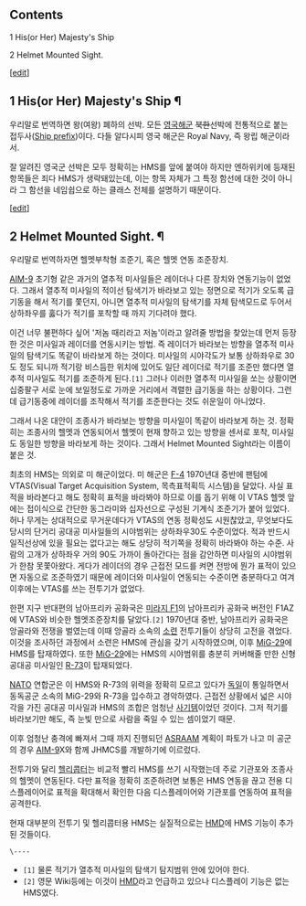 ## Contents

    

1 His(or Her) Majesty's Ship

2 Helmet Mounted Sight.

[[edit](http://rigvedawiki.net/r1/wiki.php/HMS?action=edit&section=1)]

## 1 His(or Her) Majesty's Ship ¶

우리말로 번역하면 왕(여왕) 폐하의 선박. 모든 [영국해군](%EC%98%81%EA%B5%AD%20%ED%95%B4%EA%B5%B0.md) <del>북한</del>선박에 전통적으로 붙는
접두사([Ship prefix](http://en.wikipedia.org/wiki/Ship_prefix))이다. 다들 알다시피 영국 해군은
Royal Navy, 즉 왕립 해군이라서.

  

잘 알려진 영국군 선박은 모두 정확히는 HMS를 앞에 붙여야 하지만 엔하위키에 등재된 항목들은 죄다 HMS가 생략돼있는데, 이는 항목 자체가
그 특정 함선에 대한 것이 아니라 그 함선을 네임쉽으로 하는 클래스 전체를 설명하기 때문이다.

  

[[edit](http://rigvedawiki.net/r1/wiki.php/HMS?action=edit&section=2)]

## 2 Helmet Mounted Sight. ¶

  

우리말로 번역하자면 헬멧부착형 조준기, 혹은 헬멧 연동 조준장치.

  

[AIM-9](AIM-9.md) 초기형 같은 과거의 열추적 미사일들은 레이더나 다른 장치와 연동기능이 없었다. 그래서 열추적 미사일의
적이선 탐색기가 바라보고 있는 정면으로 적기가 오도록 급기동을 해서 적기를 쫓던지, 아니면 열추적 미사일의 탐색기를 자체 탐색모드로 두어서
상하좌우를 훓다가 적기를 포착할 때 까지 기다려야 했다.

  

이건 너무 불편하다 싶어 '저놈 때리라고 저놈'이라고 알려줄 방법을 찾았는데 먼저 등장한 것은 미사일과 레이더를 연동시키는 방법. 즉
레이더가 바라보는 방향을 열추적 미사일의 탐색기도 똑같이 바라보게 하는 것이다. 미사일의 시야각도가 보통 상하좌우로 30도 정도 되니까
적기랑 비스듬한 위치에 있어도 일단 레이더로 적기를 조준만 했다면 열추적 미사일도 적기를 조준하게 된다.`[1]` 그러나 이러한 열추적
미사일을 쏘는 상황이면 십중팔구 서로 눈에 보일정도로 가까운 거리에서 격렬한 급기동을 하는 상황이다. 그런데 급기동중에 레이더를 조작해서
적기를 조준한다는 것도 쉬운일이 아니었다.

  

그래서 나온 대안이 조종사가 바라보는 방향을 미사일이 똑같이 바라보게 하는 것. 정확히는 조종사의 헬멧과 연동되어서 헬멧이 현재 향하고 있는
방향을 센서로 포착, 미사일도 동일한 방향을 바라보게 하는 것이다. 그래서 Helmet Mounted Sight라는 이름이 붙은 것.

  

최초의 HMS는 의외로 미 해군이었다. 미 해군은 [F-4](F-4.md) 1970년대 중반에 팬텀에 VTAS(Visual Target
Acquisition System, 목측표적획득 시스템)을 달았다. 사실 표적을 바라본다고 해도 정확히 표적을 바라봐야 하므로 이를 돕기
위해 이 VTAS 헬멧 앞에는 접이식으로 간단한 동그라미와 십자선으로 구성된 기계식 조준기가 붙어 있었다. 허나 무게는 상대적으로
무거운데다가 VTAS의 연동 정확성도 시원찮았고, 무엇보다도 당시의 단거리 공대공 미사일들의 시야범위는 상하좌우30도 수준이었다. 적과
반드시 일직선상에 있을 필요는 없다고는 해도 상당히 적기쪽을 정확히 바라봐야 하는 수준. 사람의 고개가 상하좌우 거의 90도 가까이
돌아간다는 점을 감안하면 미사일의 시야범위가 한참 못쫓아왔다. 게다가 레이더의 경우 근접전 모드를 켜면 전방에 뭔가 표적이 있으면 자동으로
조준하였기 때문에 레이더와 미사일이 연동되는 수준이면 충분하다고 여겨 이후에는 VTAS를 쓰는 전투기가 없었다.

  
  

한편 지구 반대편의 남아프리카 공화국은 [미라지 F1](%EB%AF%B8%EB%9D%BC%EC%A7%80%20F1.md)의 남아프리카
공화국 버전인 F1AZ에 VTAS와 비슷한 헬멧조준장치를 달았다.`[2]` 1970년대 중반, 남아프리카 공화국은 앙골라와 전쟁을 벌였는데
이때 앙골라 소속의 [소련](%EC%86%8C%EB%A0%A8.md) 전투기들이 상당히 고전을 겪었다. 이것을 조사하던 과정에서 소련은
HMS에 관심을 갖기 시작하였으며, 이후 [MiG-29](MiG-29.md)에 HMS를 탑재하였다. 또한
[MiG-29](MiG-29.md)에는 HMS의 시야범위를 충분히 커버해줄 만한 신형 공대공 미사일인
[R-73](R-73.md)이 탑재되었다.

  

[NATO](NATO.md) 연합군은 이 HMS와 R-73의 위력을 정확히 모르고 있다가
[독일](%EB%8F%85%EC%9D%BC.md)이 통일하면서 동독공군 소속의 MiG-29와 R-73을 입수하고 경악하였다. 근접전
상황에서 넓은 시야각을 가진 공대공 미사일과 HMS의 조합은 엄청난
[사기템](%EC%82%AC%EA%B8%B0%ED%85%9C.md)이었던 것이다. 그저 적기를 바라보기만 해도, 즉 눈빛 만으로 사람을
죽일 수 있는 셈이었기 때문.

  

이후 엄청난 충격에 빠져서 그때 까지 진행되던 [ASRAAM](ASRAAM.md) 계획이 파토가 나고 미 공군의 경우
[AIM-9](AIM-9.md)X와 함께 JHMCS를 개발하기에 이르렀다.

  
  

전투기와 달리 [헬리콥터](%ED%97%AC%EB%A6%AC%EC%BD%A5%ED%84%B0.md)는 비교적 빨리 HMS를 쓰기
시작했는데 주로 기관포와 조종사의 헬멧이 연동된다. 다만 표적을 정확히 조준하려면 보통은 HMS 연동을 끊고 전용 디스플레이어로 표적을
확대해서 확인한 다음 디스플레이어와 기관포를 연동하여 표적을 공격한다.

  
  

현재 대부분의 전투기 및 헬리콥터용 HMS는 실질적으로는 [HMD](HMD.md)에 HMS 기능이 추가된 것들이다.

  

`\----`

  * `[1]` 물론 적기가 열추적 미사일의 탐색기 탐지범위 안에 있어야 한다.
  * `[2]` 영문 Wiki등에는 이것이 [HMD](HMD.md)라고 언급하고 있으나 디스플레이 기능은 없는 HMS였다.

